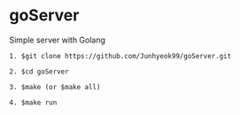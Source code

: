 # goServer
Simple server with Golang

```1. $git clone https://github.com/Junhyeok99/goServer.git```

```2. $cd goServer```

```3. $make (or $make all)```

```4. $make run```